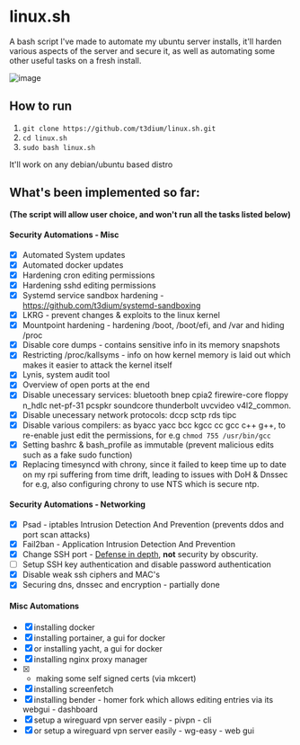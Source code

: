 # linux.sh
A bash script I've made to automate my ubuntu server installs, it'll harden various aspects of the server and secure it, as well as automating some other useful tasks on a fresh install.

![image](https://user-images.githubusercontent.com/83690012/228189115-40b4ed83-4391-430e-aaaf-96c221eb73fa.png)

## How to run
1) `git clone https://github.com/t3dium/linux.sh.git`
2) `cd linux.sh`
3) `sudo bash linux.sh`

It'll work on any debian/ubuntu based distro

## What's been implemented so far:
**(The script will allow user choice, and won't run all the tasks listed below)**
#### Security Automations - Misc
- [x] Automated System updates
- [x] Automated docker updates
- [x] Hardening cron editing permissions
- [x] Hardening sshd editing permissions
- [x] Systemd service sandbox hardening - https://github.com/t3dium/systemd-sandboxing
- [x] LKRG - prevent changes & exploits to the linux kernel
- [X] Mountpoint hardening - hardening /boot, /boot/efi, and /var and hiding /proc
- [x] Disable core dumps - contains sensitive info in its memory snapshots
- [x] Restricting /proc/kallsyms - info on how kernel memory is laid out which makes it easier to attack the kernel itself
- [x] Lynis, system audit tool
- [x] Overview of open ports at the end 
- [x] Disable unecessary services: bluetooth bnep cpia2 firewire-core floppy n_hdlc net-pf-31 pcspkr soundcore thunderbolt uvcvideo v4l2_common.
- [x] Disable unecessary network protocols: dccp sctp rds tipc
- [x] Disable various compilers: as byacc yacc bcc kgcc cc gcc c++ g++, to re-enable just edit the permissions, for e.g ``chmod 755 /usr/bin/gcc``
- [x] Setting bashrc & bash_profile as immutable (prevent malicious edits such as a fake sudo function)
- [x] Replacing timesyncd with chrony, since it failed to keep time up to date on my rpi suffering from time drift, leading to issues with DoH & Dnssec for e.g, also configuring chrony to use NTS which is secure ntp.

#### Security Automations - Networking
- [x] Psad - iptables Intrusion Detection And Prevention (prevents ddos and port scan attacks)
- [x] Fail2ban - Application Intrusion Detection And Prevention 
- [x] Change SSH port - [Defense in depth](https://en.m.wikipedia.org/wiki/Defense_in_depth_(computing)), **not** security by obscurity.
- [ ] Setup SSH key authentication and disable password authentication
- [x] Disable weak ssh ciphers and MAC's 
- [x] Securing dns, dnssec and encryption - partially done
 
#### Misc Automations
- [x] installing docker
- [x] installing portainer, a gui for docker
- [x] or installing yacht, a gui for docker
- [x] installing nginx proxy manager 
- [x] + making some self signed certs (via mkcert)
- [x] installing screenfetch
- [x] installing bender - homer fork which allows editing entries via its webgui - dashboard
- [x] setup a wireguard vpn server easily - pivpn - cli
- [x] or setup a wireguard vpn server easily - wg-easy - web gui
